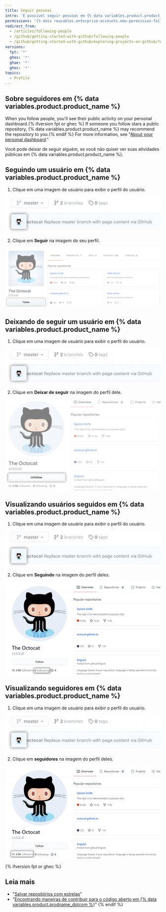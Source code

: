 ```yaml
---
title: Seguir pessoas
intro: 'É possível seguir pessoas em {% data variables.product.product_name %} para receber notificações sobre as atividades delas {% ifversion fpt or ghec %} e descobrir projetos nas comunidades em que elas estão inseridas.{% endif %}.'
permissions: '{% data reusables.enterprise-accounts.emu-permission-follow %}'
redirect_from:
  - /articles/following-people
  - /github/getting-started-with-github/following-people
  - /github/getting-started-with-github/exploring-projects-on-github/following-people
versions:
  fpt: '*'
  ghes: '*'
  ghae: '*'
  ghec: '*'
topics:
  - Profile
---
```


## Sobre seguidores em {% data variables.product.product_name %}

When you follow people, you'll see their public activity on your personal dashboard.{% ifversion fpt or ghec %} If someone you follow stars a public repository, {% data variables.product.product_name %} may recommend the repository to you.{% endif %} For more information, see "[About your personal dashboard](/account-and-profile/setting-up-and-managing-your-github-user-account/managing-user-account-settings/about-your-personal-dashboard#staying-updated-with-activity-from-the-community)."

Você pode deixar de seguir alguém, se você não quiser ver suas atividades públicas em {% data variables.product.product_name %}.

## Seguindo um usuário em {% data variables.product.product_name %}

1. Clique em uma imagem de usuário para exibir o perfil do usuário.

  ![Imagem do usuário](/assets/images/help/profile/user-profile-image.png)

2. Clique em **Seguir** na imagem do seu perfil.

  ![Botão Follow user (Seguir usuário)](/assets/images/help/profile/follow-user-button.png)

## Deixando de seguir um usuário em {% data variables.product.product_name %}

1.  Clique em uma imagem de usuário para exibir o perfil do usuário.

  ![Imagem do usuário](/assets/images/help/profile/user-profile-image.png)

2.  Clique em **Deixar de seguir** na imagem do perfil dele.

  ![Botão Perfil do Usuário](/assets/images/help/profile/user-profile-unfollow-button.png)

## Visualizando usuários seguidos em {% data variables.product.product_name %}

1. Clique em uma imagem de usuário para exibir o perfil do usuário.

  ![Imagem do usuário](/assets/images/help/profile/user-profile-image.png)

2. Clique em **Seguindo** na imagem do perfil deles.

  ![Seguindo usuário](/assets/images/help/profile/user-profile-following.png)

## Visualizando seguidores em {% data variables.product.product_name %}

1. Clique em uma imagem de usuário para exibir o perfil do usuário.

  ![Imagem do usuário](/assets/images/help/profile/user-profile-image.png)

2. Clique em **seguidores** na imagem do perfil deles.

  ![Seguindo usuário](/assets/images/help/profile/user-profile-followers.png)



{% ifversion fpt or ghec %}
## Leia mais

- "[Salvar repositórios com estrelas](/articles/saving-repositories-with-stars/)"
- "[Encontrando maneiras de contribuir para o código aberto em {% data variables.product.prodname_dotcom %}](/github/getting-started-with-github/finding-ways-to-contribute-to-open-source-on-github)"
{% endif %}
